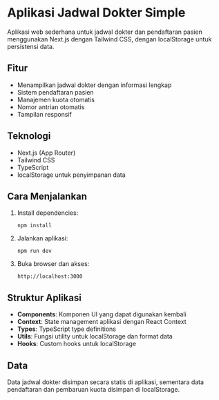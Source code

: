# Aplikasi Jadwal Dokter Simple

Aplikasi web sederhana untuk jadwal dokter dan pendaftaran pasien menggunakan Next.js dengan Tailwind CSS, dengan localStorage untuk persistensi data.

## Fitur

- Menampilkan jadwal dokter dengan informasi lengkap
- Sistem pendaftaran pasien
- Manajemen kuota otomatis
- Nomor antrian otomatis
- Tampilan responsif

## Teknologi

- Next.js (App Router)
- Tailwind CSS
- TypeScript
- localStorage untuk penyimpanan data

## Cara Menjalankan

1. Install dependencies:

   ```
   npm install
   ```

2. Jalankan aplikasi:

   ```
   npm run dev
   ```

3. Buka browser dan akses:
   ```
   http://localhost:3000
   ```

## Struktur Aplikasi

- **Components**: Komponen UI yang dapat digunakan kembali
- **Context**: State management aplikasi dengan React Context
- **Types**: TypeScript type definitions
- **Utils**: Fungsi utility untuk localStorage dan format data
- **Hooks**: Custom hooks untuk localStorage

## Data

Data jadwal dokter disimpan secara statis di aplikasi, sementara data pendaftaran dan pembaruan kuota disimpan di localStorage.
